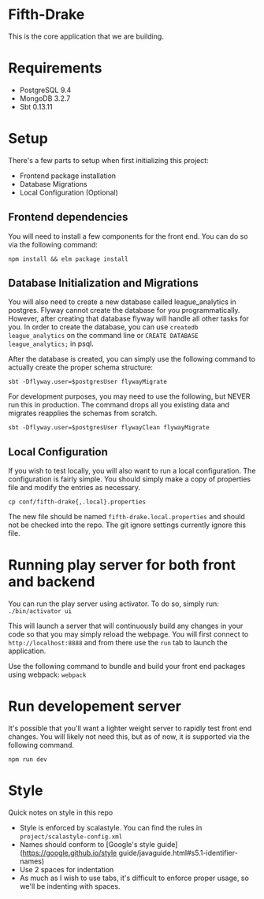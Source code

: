 Fifth-Drake
===========
This is the core application that we are building.

# Requirements
 - PostgreSQL 9.4
 - MongoDB 3.2.7
 - Sbt 0.13.11

# Setup
There's a few parts to setup when first initializing this project:
 - Frontend package installation
 - Database Migrations
 - Local Configuration (Optional)

## Frontend dependencies
You will need to install a few components for the front end. You can do so via
the following command:

`npm install && elm package install`

## Database Initialization and Migrations
You will also need to create a new database called league\_analytics in
postgres. Flyway cannot create the database for you programmatically. However,
after creating that database flyway will handle all other tasks for you. In
order to create the database, you can use `createdb league_analytics` on the
command line or `CREATE DATABASE league_analytics;` in psql.

After the database is created, you can simply use the following command to
actually create the proper schema structure:

`sbt -Dflyway.user=$postgresUser flywayMigrate`

For development purposes, you may need to use the following, but NEVER run this
in production. The command drops all you existing data and migrates reapplies
the schemas from scratch.

`sbt -Dflyway.user=$postgresUser flywayClean flywayMigrate`

## Local Configuration
If you wish to test locally, you will also want to run a local configuration. 
The configuration is fairly simple. You should simply make a copy of properties 
file and modify the entries as necessary. 

`cp conf/fifth-drake{,.local}.properties`

The new file should be named `fifth-drake.local.properties` and should not be 
checked into the repo. The git ignore settings currently ignore this file.

# Running play server for both front and backend
You can run the play server using activator. To do so, simply run:
`./bin/activator ui`

This will launch a server that will continuously build any changes in your code
so that you may simply reload the webpage. You will first connect to
`http://localhost:8888` and from there use the `run` tab to launch the
application.

Use the following command to bundle and build your front end packages using
webpack:
`webpack`

# Run developement server
It's possible that you'll want a lighter weight server to rapidly test front end
changes. You will likely not need this, but as of now, it is supported via the
following command.

`npm run dev`

# Style
Quick notes on style in this repo
 - Style is enforced by scalastyle. You can find the rules in
   `project/scalastyle-config.xml`
 - Names should conform to [Google's style guide](https://google.github.io/style
guide/javaguide.html#s5.1-identifier-names)
 - Use 2 spaces for indentation
 - As much as I wish to use tabs, it's difficult to enforce proper usage, so
   we'll be indenting with spaces.
